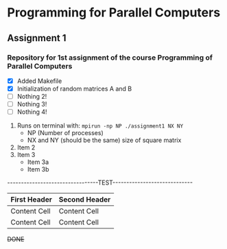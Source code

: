 # Programming for Parallel Computers

## Assignment 1
### Repository for 1st assignment of the course Programming of Parallel Computers

- [x] Added Makefile
- [x] Initialization of random matrices A and B
- [ ] Nothing 2!
- [ ] Nothing 3!
- [ ] Nothing 4!

1. Runs on terminal with: `mpirun -np NP ./assignment1 NX NY`
	* NP (Number of processes)
	* NX and NY (should be the same) size of square matrix
2. Item 2
3. Item 3
	* Item 3a
	* Item 3b

---------------------------------TEST-----------------------------

| First Header  | Second Header |
| ------------- | ------------- |
| Content Cell  | Content Cell  |
| Content Cell  | Content Cell  |

~~DONE~~